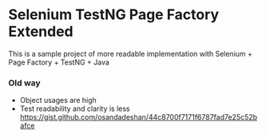 # Selenium TestNG Page Factory Extended
This is a sample project of more readable implementation with Selenium + Page Factory + TestNG + Java

### Old way
- Object usages are high
- Test readability and clarity is less
https://gist.github.com/osandadeshan/44c8700f7171f6787fad7e25c52bafce

<script src="https://gist.github.com/osandadeshan/44c8700f7171f6787fad7e25c52bafce.js"></script>

